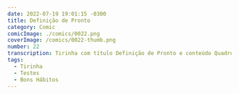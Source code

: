 ```yaml
---
date: 2022-07-19 19:01:15 -0300
title: Definição de Pronto
category: Comic
comicImage: ./comics/0022.png
coverImage: /comics/0022-thumb.png
number: 22
transcription: Tirinha com título Definição de Pronto e conteúdo Quadro 1. Msone fala "Terminei o desenvolvimento que você me pediu". Quadro 2. Sophie fala "Você escreveu os testes?". Quadro 3. Msone em silêncio. Quadro 4. Sophie fala "Você escreveu os testes?".
tags:
  - Tirinha
  - Testes
  - Bons Hábitos
---
```

